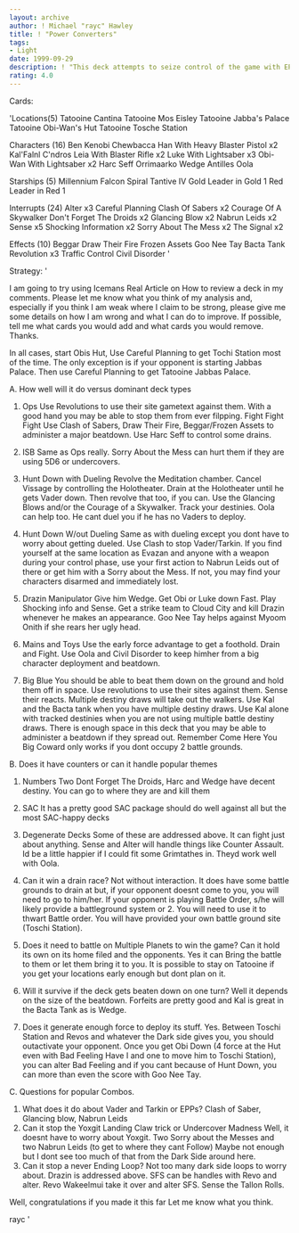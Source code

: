 ```yaml
---
layout: archive
author: ! Michael "rayc" Hawley
title: ! "Power Converters"
tags:
- Light
date: 1999-09-29
description: ! "This deck attempts to seize control of the game with EPPs, Revos and some counters."
rating: 4.0
---
```

Cards: 

'Locations(5)
Tatooine Cantina
Tatooine Mos Eisley
Tatooine Jabba's Palace
Tatooine Obi-Wan's Hut
Tatooine Tosche Station

Characters (16)
Ben Kenobi
Chewbacca
Han With Heavy Blaster Pistol x2
Kal'Falnl C'ndros
Leia With Blaster Rifle x2
Luke With Lightsaber x3
Obi-Wan With Lightsaber x2
Harc Seff
Orrimaarko
Wedge Antilles
Oola

Starships (5)
Millennium Falcon
Spiral
Tantive IV
Gold Leader in Gold 1
Red Leader in Red 1

Interrupts (24)
Alter x3
Careful Planning
Clash Of Sabers  x2
Courage Of A Skywalker
Don't Forget The Droids x2
Glancing Blow  x2
Nabrun Leids x2
Sense x5
Shocking Information x2
Sorry About The Mess x2
The Signal x2

Effects (10)
Beggar
Draw Their Fire
Frozen Assets
Goo Nee Tay
Bacta Tank
Revolution x3
Traffic Control
Civil Disorder
'

Strategy: '

I am going to try using Icemans Real Article on How to review a deck in my comments. Please let me know what you think of my analysis and, especially if you think I am weak where I claim to be strong, please give me some details on how I am wrong and what I can do to improve. If possible, tell me what cards you would add and what cards you would remove. Thanks.

In all cases, start Obis Hut, Use Careful Planning to get Tochi Station most of the time. The only exception is if  your  opponent is starting Jabbas Palace. Then use Careful Planning to get Tatooine Jabbas Palace.

A. How well will it do versus dominant deck types
1. Ops
Use Revolutions to use their site gametext against them. With a good hand you may be able to stop them from ever filpping. Fight Fight Fight Use Clash of Sabers, Draw Their Fire, Beggar/Frozen Assets to administer a major beatdown. Use Harc Seff to control some drains.

2. ISB
Same as Ops really.  Sorry About the Mess can hurt them if they are using 5D6 or undercovers.

3. Hunt Down with Dueling
Revolve the Meditation chamber. Cancel Vissage by controlling the Holotheater. Drain at the Holotheater until he gets Vader down. Then revolve that too, if you can. Use the Glancing Blows and/or the Courage of a Skywalker. Track your destinies. Oola can help too. He cant duel you if he has no Vaders  to deploy.

5. Hunt Down W/out Dueling
Same as with dueling except you dont have to worry about getting dueled.  Use Clash to stop Vader/Tarkin. If you find yourself at the same location as Evazan and anyone with a weapon during your control phase, use your first action to Nabrun Leids out of there or get him with a	Sorry about the Mess. If not, you may find your characters disarmed and immediately lost.

6. Drazin Manipulator
Give him Wedge. Get Obi or Luke down Fast. Play Shocking info and Sense. Get a strike team to Cloud City and kill Drazin whenever he makes an appearance.  Goo Nee Tay helps against Myoom Onith if she rears her ugly head.

7. Mains and Toys
Use the early force advantage to get a foothold. Drain and Fight. Use Oola and Civil Disorder to keep himher from a big character  deployment and beatdown.

8. Big Blue
You should be able to beat them down on the ground and hold them off in space. Use revolutions to use their sites against them. Sense their reacts. Multiple destiny draws will take out the walkers. Use Kal and the Bacta tank when you have multiple destiny draws. Use Kal alone with tracked destinies when you are not using multiple battle destiny draws. There is enough space in this deck that you may be able to administer a beatdown if they spread out. Remember Come Here You Big Coward only works if you dont occupy 2 battle grounds.

B. Does it have counters or can it handle popular themes
1. Numbers
Two Dont Forget The Droids, Harc and Wedge have decent destiny. You can go to where they are and kill them

2. SAC
It has a pretty good SAC package  should do well against all but the most SAC-happy decks

3. Degenerate Decks
Some of these are addressed above. It can fight just about anything. Sense and Alter will handle things like Counter Assault.  Id be a little happier if I could fit some Grimtathes in. Theyd work well with Oola.

4. Can it win a drain race?
Not without interaction. It does have some battle grounds to drain at  but, if	your opponent doesnt come to you, you will need to go to him/her.  If  your opponent is playing Battle Order, s/he will likely provide a battleground system or 2. You will need to use it to thwart Battle order. You will have provided your own battle ground site (Toschi Station).

5. Does it need to battle on Multiple Planets to win the game? Can it hold its own on its home filed and the opponents.
Yes it can Bring the battle to them or let them bring it to you.  It is possible to stay on Tatooine if you get your locations early enough  but dont plan on it.

6. Will it survive if the deck gets beaten down on one turn?
Well it depends on the size of the beatdown. Forfeits are pretty good and Kal is great in the Bacta Tank as is Wedge.

7. Does it generate enough force to deploy its stuff.
Yes. Between Toschi Station and Revos and whatever the Dark side gives you, you should outactivate your opponent. Once you get Obi Down (4 force at the Hut even with Bad Feeling Have I and one to move him to Toschi Station), you can alter Bad Feeling and if you cant because of Hunt Down, you can more than even the score with Goo Nee Tay.

C. Questions for popular Combos.
1. What does it do about  Vader and Tarkin or EPPs?
Clash of Saber, Glancing blow, Nabrun Leids
2. Can it stop the Yoxgit Landing Claw trick or Undercover Madness
Well, it doesnt have to worry about Yoxgit. Two Sorry about the Messes and two Nabrun Leids (to get to where they cant Follow) Maybe not enough but I dont see	too much of that from the Dark Side around here.
3. Can it stop a never Ending Loop?
Not too many dark side loops to worry about. Drazin is addressed above. SFS can be handles with Revo and alter. Revo Wakeelmui	take it over and alter SFS. Sense the Tallon Rolls.

Well, congratulations if you made it this far Let me know what you think.

rayc
'